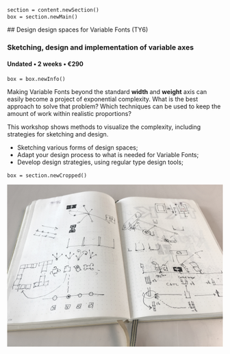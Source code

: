 
<!-- TY6 -->

~~~
section = content.newSection()
box = section.newMain()
~~~
<a name="TY6"/>
## Design design spaces for Variable Fonts <span class="wcode">(TY6)</span>

### Sketching, design and implementation of variable axes


#### Undated • 2 weeks • €290

~~~
box = box.newInfo()
~~~

Making Variable Fonts beyond the standard **width** and **weight** axis can easily become a project of exponential complexity. What is the best approach to solve that problem? Which techniques can be used to keep the amount of work within realistic proportions?

This workshop shows methods to visualize the complexity, including strategies for sketching and design.

* Sketching various forms of design spaces;
* Adapt your design process to what is needed for Variable Fonts;
* Develop design strategies, using regular type design tools;

~~~
box = section.newCropped()
~~~

![cover y=center](images/IMG_6148.jpeg)
